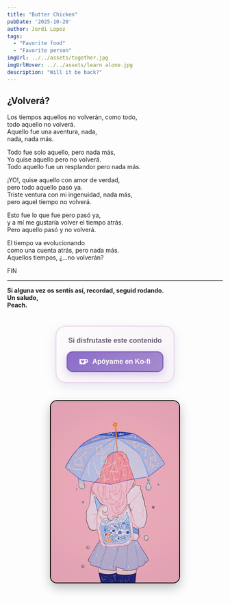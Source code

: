 ```yaml
---
title: "Butter Chicken"
pubDate: '2025-10-20'
author: Jordi Lopez
tags:
  - "Favorite food"
  - "Favorite person"
imgUrl: ../../assets/together.jpg
imgUrlHover: ../../assets/learn alone.jpg
description: "Will it be back?"
---
```

## ¿Volverá?

Los tiempos aquellos no volverán, como todo,  
todo aquello no volverá.   
Aquello fue una aventura, nada,  
nada, nada más.  

Todo fue solo aquello, pero nada más,  
Yo quise aquello pero no volverá.  
Todo aquello fue un resplandor pero nada más.  

¡YO!, quise aquello con amor de verdad,  
pero todo aquello pasó ya.  
Triste ventura con mi ingenuidad, nada más,  
pero aquel tiempo no volverá.  

Esto fue lo que fue pero pasó ya,  
y a mí me gustaría volver el tiempo atrás.  
Pero aquello pasó y no volverá.  

El tiempo va evolucionando  
como una cuenta atrás, pero nada más.  
Aquellos tiempos, ¿...no volverán?  

FIN

---

**Si alguna vez os sentís así, recordad, seguid rodando.  
Un saludo,  
Peach.**

<div style="display:flex; justify-content:center; margin:2.5rem 0;">
  <div style="display:flex; flex-direction:column; align-items:center; gap:1rem; padding:1.5rem; background: linear-gradient(135deg, #fdfbfb 0%, #f7f3f8 100%); border: 2px solid #e8d5e8; border-radius: 1.5rem; box-shadow: 0 8px 24px rgba(139, 109, 202, 0.18);">
    <p style="margin:0; color:#6b5b75; font-family:'Poppins', sans-serif; font-size:1rem; font-weight:600; text-align:center;">Si disfrutaste este contenido</p>
    <a href="https://ko-fi.com/rollingpeaches" target="_blank" rel="noopener noreferrer" style="display:inline-flex; align-items:center; gap:0.625rem; padding:0.75rem 1.75rem; background: linear-gradient(135deg, #8b6dca 0%, #a78bcc 100%); color:#ffffff; border:2px solid #7a5bb8; border-radius:0.85rem; text-decoration:none; font-weight:700; font-family:'Poppins', sans-serif; font-size:1rem; transition:all 0.3s ease; box-shadow:0 6px 18px rgba(139, 109, 202, 0.35);">
      <svg xmlns="http://www.w3.org/2000/svg" viewBox="0 0 24 24" fill="currentColor" style="width:1.25rem; height:1.25rem; flex-shrink:0;">
        <path d="M23.881 8.948c-.773-4.085-4.859-4.593-4.859-4.593H.723c-.604 0-.679.798-.679.798s-.082 7.324-.022 11.822c.164 2.424 2.586 2.672 2.586 2.672s8.267-.023 11.966-.049c2.438-.426 2.683-2.566 2.658-3.734 4.352.24 7.422-2.831 6.649-6.916zm-11.062 3.511c-1.246 1.453-4.011 3.976-4.011 3.976s-.121.119-.31.023c-.076-.057-.108-.09-.108-.09-.443-.441-3.368-3.049-4.034-3.954-.709-.965-1.041-2.7-.091-3.71.951-1.01 3.005-1.086 4.363.407 0 0 1.565-1.782 3.468-.963 1.904.82 1.832 3.011.723 4.311zm6.173 .478c-.928 .116-1.682 .028-1.682 .028V7.284h1.77 s1.971 .551 1.971 2.638c0 1.913-.985 2.667-2.059 3.015z"/>
      </svg>
      <span>Apóyame en Ko-fi</span>
    </a>
  </div>
</div>

<div style="display:flex; justify-content:center; margin-top:1.5rem;">
  <img src="https://raw.githubusercontent.com/MarinaLopez98/Maaz-Peaches/master/src/assets/Peach.jpg" alt="Ilustración Peach" style="max-width:300px; width:100%; border-radius:1rem; border:2px solid #000000; box-shadow:0 10px 24px rgba(0, 0, 0, 0.25);" loading="lazy" />
</div>
